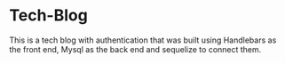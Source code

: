# Tech-Blog
This is a tech blog with authentication that was built using Handlebars as the front end, Mysql as the back end and sequelize to connect them.
